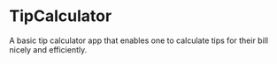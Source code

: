 # TipCalculator
A basic tip calculator app that enables one to calculate tips for their bill nicely and efficiently.
